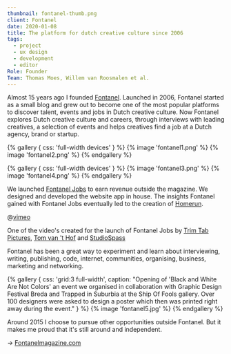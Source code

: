 ```yaml
---
thumbnail: fontanel-thumb.png
client: Fontanel
date: 2020-01-08
title: The platform for dutch creative culture since 2006
tags:
  - project
  - ux design
  - development
  - editor
Role: Founder
Team: Thomas Moes, Willem van Roosmalen et al.
---
```


Almost 15 years ago I founded [Fontanel](https://fontanel.nl). Launched in 2006, Fontanel started as a small blog and grew out to become one of the most popular platforms to discover talent, events and jobs in Dutch creative culture. Now Fontanel explores Dutch creative culture and careers, through interviews with leading creatives, a selection of events and helps creatives find a job at a Dutch agency, brand or startup.

{% gallery {
  css: 'full-width devices'
} %}
{% image 'fontanel1.png' %}
{% image 'fontanel2.png' %}
{% endgallery %}

{% gallery {
  css: 'full-width devices'
} %}
{% image 'fontanel3.png' %}
{% image 'fontanel4.png' %}
{% endgallery %}

We launched [Fontanel Jobs](https://fontaneljobs.com) to earn revenue outside the magazine. We designed and developed the website app in house. The insights Fontanel gained with Fontanel Jobs eventually led to the creation of [Homerun](https://homerun.co).

@[vimeo](22309807)

<div class="inline-caption">

One of the video's created for the launch of Fontanel Jobs by [Trim Tab Pictures](https://trimtabpictures.com), [Tom van 't Hof](https://notwar.nl) and [StudioSpass](https://studiospass.com)

</div>

Fontanel has been a great way to experiment and learn about interviewing, writing, publishing, code, internet, communities, organising, business, marketing and networking.

{% gallery {
  css: 'grid:3 full-width',
  caption: "Opening of \'Black and White Are Not Colors\' an event we organised in collaboration with Graphic Design Festival Breda and Trapped in Suburbia at the Ship Of Fools gallery. Over 100 designers were asked to design a poster which then was printed right away during the event."
  } %}
{% image 'fontanel5.jpg'  %}
{% endgallery %}

Around 2015 I choose to pursue other opportunities outside Fontanel. But it makes me proud that it's still around and independent.

&rarr; [Fontanelmagazine.com](https://fontanelmagazine.com)
